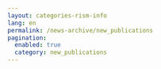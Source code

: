 ```yaml
---
layout: categories-rism-info
lang: en
permalink: /news-archive/new_publications
pagination: 
  enabled: true
  category: new_publications
---
```

